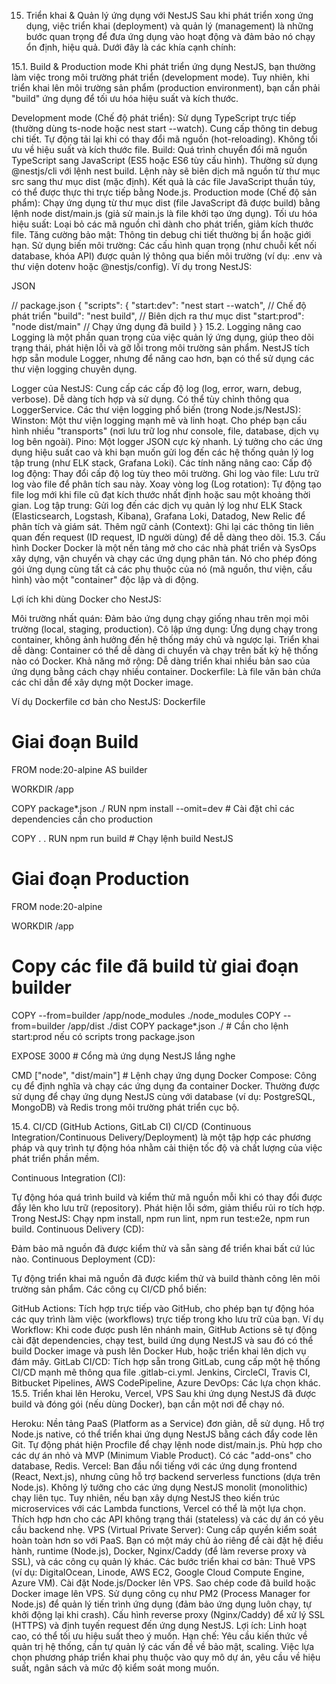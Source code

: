 15. Triển khai & Quản lý ứng dụng với NestJS
Sau khi phát triển xong ứng dụng, việc triển khai (deployment) và quản lý (management) là những bước quan trọng để đưa ứng dụng vào hoạt động và đảm bảo nó chạy ổn định, hiệu quả. Dưới đây là các khía cạnh chính:

15.1. Build & Production mode
Khi phát triển ứng dụng NestJS, bạn thường làm việc trong môi trường phát triển (development mode). Tuy nhiên, khi triển khai lên môi trường sản phẩm (production environment), bạn cần phải "build" ứng dụng để tối ưu hóa hiệu suất và kích thước.

Development mode (Chế độ phát triển):
Sử dụng TypeScript trực tiếp (thường dùng ts-node hoặc nest start --watch).
Cung cấp thông tin debug chi tiết.
Tự động tải lại khi có thay đổi mã nguồn (hot-reloading).
Không tối ưu về hiệu suất và kích thước file.
Build:
Quá trình chuyển đổi mã nguồn TypeScript sang JavaScript (ES5 hoặc ES6 tùy cấu hình).
Thường sử dụng @nestjs/cli với lệnh nest build. Lệnh này sẽ biên dịch mã nguồn từ thư mục src sang thư mục dist (mặc định).
Kết quả là các file JavaScript thuần túy, có thể được thực thi trực tiếp bằng Node.js.
Production mode (Chế độ sản phẩm):
Chạy ứng dụng từ thư mục dist (file JavaScript đã được build) bằng lệnh node dist/main.js (giả sử main.js là file khởi tạo ứng dụng).
Tối ưu hóa hiệu suất: Loại bỏ các mã nguồn chỉ dành cho phát triển, giảm kích thước file.
Tăng cường bảo mật: Thông tin debug chi tiết thường bị ẩn hoặc giới hạn.
Sử dụng biến môi trường: Các cấu hình quan trọng (như chuỗi kết nối database, khóa API) được quản lý thông qua biến môi trường (ví dụ: .env và thư viện dotenv hoặc @nestjs/config).
Ví dụ trong NestJS:

JSON

// package.json
{
  "scripts": {
    "start:dev": "nest start --watch", // Chế độ phát triển
    "build": "nest build",             // Biên dịch ra thư mục dist
    "start:prod": "node dist/main"     // Chạy ứng dụng đã build
  }
}
15.2. Logging nâng cao
Logging là một phần quan trọng của việc quản lý ứng dụng, giúp theo dõi trạng thái, phát hiện lỗi và gỡ lỗi trong môi trường sản phẩm. NestJS tích hợp sẵn module Logger, nhưng để nâng cao hơn, bạn có thể sử dụng các thư viện logging chuyên dụng.

Logger của NestJS:
Cung cấp các cấp độ log (log, error, warn, debug, verbose).
Dễ dàng tích hợp và sử dụng.
Có thể tùy chỉnh thông qua LoggerService.
Các thư viện logging phổ biến (trong Node.js/NestJS):
Winston: Một thư viện logging mạnh mẽ và linh hoạt. Cho phép bạn cấu hình nhiều "transports" (nơi lưu trữ log như console, file, database, dịch vụ log bên ngoài).
Pino: Một logger JSON cực kỳ nhanh. Lý tưởng cho các ứng dụng hiệu suất cao và khi bạn muốn gửi log đến các hệ thống quản lý log tập trung (như ELK stack, Grafana Loki).
Các tính năng nâng cao:
Cấp độ log động: Thay đổi cấp độ log tùy theo môi trường.
Ghi log vào file: Lưu trữ log vào file để phân tích sau này.
Xoay vòng log (Log rotation): Tự động tạo file log mới khi file cũ đạt kích thước nhất định hoặc sau một khoảng thời gian.
Log tập trung: Gửi log đến các dịch vụ quản lý log như ELK Stack (Elasticsearch, Logstash, Kibana), Grafana Loki, Datadog, New Relic để phân tích và giám sát.
Thêm ngữ cảnh (Context): Ghi lại các thông tin liên quan đến request (ID request, ID người dùng) để dễ dàng theo dõi.
15.3. Cấu hình Docker
Docker là một nền tảng mở cho các nhà phát triển và SysOps xây dựng, vận chuyển và chạy các ứng dụng phân tán. Nó cho phép đóng gói ứng dụng cùng tất cả các phụ thuộc của nó (mã nguồn, thư viện, cấu hình) vào một "container" độc lập và di động.

Lợi ích khi dùng Docker cho NestJS:

Môi trường nhất quán: Đảm bảo ứng dụng chạy giống nhau trên mọi môi trường (local, staging, production).
Cô lập ứng dụng: Ứng dụng chạy trong container, không ảnh hưởng đến hệ thống máy chủ và ngược lại.
Triển khai dễ dàng: Container có thể dễ dàng di chuyển và chạy trên bất kỳ hệ thống nào có Docker.
Khả năng mở rộng: Dễ dàng triển khai nhiều bản sao của ứng dụng bằng cách chạy nhiều container.
Dockerfile: Là file văn bản chứa các chỉ dẫn để xây dựng một Docker image.

Ví dụ Dockerfile cơ bản cho NestJS:
Dockerfile

# Giai đoạn Build
FROM node:20-alpine AS builder

WORKDIR /app

COPY package*.json ./
RUN npm install --omit=dev # Cài đặt chỉ các dependencies cần cho production

COPY . .
RUN npm run build # Chạy lệnh build NestJS

# Giai đoạn Production
FROM node:20-alpine

WORKDIR /app

# Copy các file đã build từ giai đoạn builder
COPY --from=builder /app/node_modules ./node_modules
COPY --from=builder /app/dist ./dist
COPY package*.json ./ # Cần cho lệnh start:prod nếu có scripts trong package.json

EXPOSE 3000 # Cổng mà ứng dụng NestJS lắng nghe

CMD ["node", "dist/main"] # Lệnh chạy ứng dụng
Docker Compose: Công cụ để định nghĩa và chạy các ứng dụng đa container Docker. Thường được sử dụng để chạy ứng dụng NestJS cùng với database (ví dụ: PostgreSQL, MongoDB) và Redis trong môi trường phát triển cục bộ.

15.4. CI/CD (GitHub Actions, GitLab CI)
CI/CD (Continuous Integration/Continuous Delivery/Deployment) là một tập hợp các phương pháp và quy trình tự động hóa nhằm cải thiện tốc độ và chất lượng của việc phát triển phần mềm.

Continuous Integration (CI):

Tự động hóa quá trình build và kiểm thử mã nguồn mỗi khi có thay đổi được đẩy lên kho lưu trữ (repository).
Phát hiện lỗi sớm, giảm thiểu rủi ro tích hợp.
Trong NestJS: Chạy npm install, npm run lint, npm run test:e2e, npm run build.
Continuous Delivery (CD):

Đảm bảo mã nguồn đã được kiểm thử và sẵn sàng để triển khai bất cứ lúc nào.
Continuous Deployment (CD):

Tự động triển khai mã nguồn đã được kiểm thử và build thành công lên môi trường sản phẩm.
Các công cụ CI/CD phổ biến:

GitHub Actions: Tích hợp trực tiếp vào GitHub, cho phép bạn tự động hóa các quy trình làm việc (workflows) trực tiếp trong kho lưu trữ của bạn.
Ví dụ Workflow: Khi code được push lên nhánh main, GitHub Actions sẽ tự động cài đặt dependencies, chạy test, build ứng dụng NestJS và sau đó có thể build Docker image và push lên Docker Hub, hoặc triển khai lên dịch vụ đám mây.
GitLab CI/CD: Tích hợp sẵn trong GitLab, cung cấp một hệ thống CI/CD mạnh mẽ thông qua file .gitlab-ci.yml.
Jenkins, CircleCI, Travis CI, Bitbucket Pipelines, AWS CodePipeline, Azure DevOps: Các lựa chọn khác.
15.5. Triển khai lên Heroku, Vercel, VPS
Sau khi ứng dụng NestJS đã được build và đóng gói (nếu dùng Docker), bạn cần một nơi để chạy nó.

Heroku:
Nền tảng PaaS (Platform as a Service) đơn giản, dễ sử dụng.
Hỗ trợ Node.js native, có thể triển khai ứng dụng NestJS bằng cách đẩy code lên Git.
Tự động phát hiện Procfile để chạy lệnh node dist/main.js.
Phù hợp cho các dự án nhỏ và MVP (Minimum Viable Product).
Có các "add-ons" cho database, Redis.
Vercel:
Ban đầu nổi tiếng với các ứng dụng frontend (React, Next.js), nhưng cũng hỗ trợ backend serverless functions (dựa trên Node.js).
Không lý tưởng cho các ứng dụng NestJS monolit (monolithic) chạy liên tục. Tuy nhiên, nếu bạn xây dựng NestJS theo kiến trúc microservices với các Lambda functions, Vercel có thể là một lựa chọn.
Thích hợp hơn cho các API không trạng thái (stateless) và các dự án có yêu cầu backend nhẹ.
VPS (Virtual Private Server):
Cung cấp quyền kiểm soát hoàn toàn hơn so với PaaS. Bạn có một máy chủ ảo riêng để cài đặt hệ điều hành, runtime (Node.js), Docker, Nginx/Caddy (để làm reverse proxy và SSL), và các công cụ quản lý khác.
Các bước triển khai cơ bản:
Thuê VPS (ví dụ: DigitalOcean, Linode, AWS EC2, Google Cloud Compute Engine, Azure VM).
Cài đặt Node.js/Docker lên VPS.
Sao chép code đã build hoặc Docker image lên VPS.
Sử dụng công cụ như PM2 (Process Manager for Node.js) để quản lý tiến trình ứng dụng (đảm bảo ứng dụng luôn chạy, tự khởi động lại khi crash).
Cấu hình reverse proxy (Nginx/Caddy) để xử lý SSL (HTTPS) và định tuyến request đến ứng dụng NestJS.
Lợi ích: Linh hoạt cao, có thể tối ưu hiệu suất theo ý muốn.
Hạn chế: Yêu cầu kiến thức về quản trị hệ thống, cần tự quản lý các vấn đề về bảo mật, scaling.
Việc lựa chọn phương pháp triển khai phụ thuộc vào quy mô dự án, yêu cầu về hiệu suất, ngân sách và mức độ kiểm soát mong muốn.